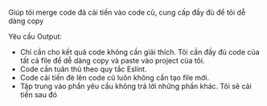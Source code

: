 Giúp tôi merge code đã cải tiến vào code cũ, cung cấp đầy đủ để tôi dễ dàng copy

Yêu cầu Output:

- Chỉ cần cho kết quả code không cần giải thích. Tôi cần đầy đủ code của tất cả file để dễ dàng copy và paste vào project của tôi.
- Code cần tuân thủ theo quy tắc Eslint.
- Code cải tiến đè lên code cũ luôn không cần tạo file mới.
- Tập trung vào phần yêu cầu không trả lời những phần khác. Tôi sẽ cải tiến sau đó
